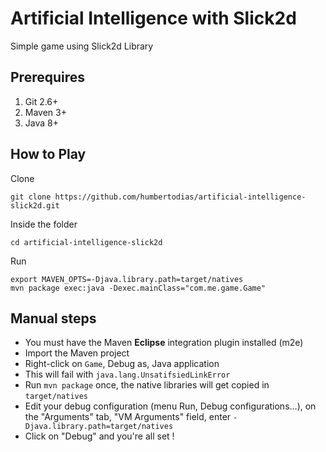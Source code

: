 # Artificial Intelligence with Slick2d

Simple game using Slick2d Library


## Prerequires

1. Git 2.6+
2. Maven 3+
3. Java 8+


## How to Play

Clone

```
git clone https://github.com/humbertodias/artificial-intelligence-slick2d.git
```

Inside the folder

```
cd artificial-intelligence-slick2d
```

Run

```
export MAVEN_OPTS=-Djava.library.path=target/natives
mvn package exec:java -Dexec.mainClass="com.me.game.Game"
```


## Manual steps

* You must have the Maven **Eclipse** integration plugin installed (m2e)
* Import the Maven project
* Right-click on `Game`, Debug as, Java application
* This will fail with `java.lang.UnsatifsiedLinkError`
* Run `mvn package` once, the native libraries will get copied in `target/natives`
* Edit your debug configuration (menu Run, Debug configurations...), on the "Arguments" tab, "VM Arguments" field, enter `-Djava.library.path=target/natives`
* Click on "Debug" and you're all set !
